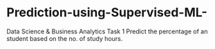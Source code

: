 # Prediction-using-Supervised-ML-
Data Science  &amp; Business  Analytics  Task 1 Predict the percentage of an student based on the no. of study hours.
